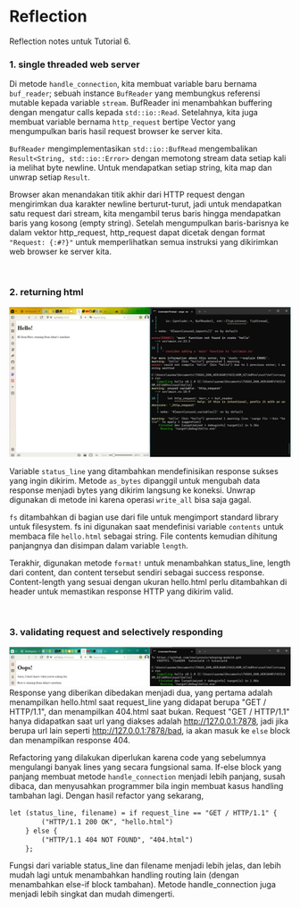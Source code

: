 # Reflection

Reflection notes untuk Tutorial 6.

### 1. single threaded web server
Di metode `handle_connection`, kita membuat variable baru bernama `buf_reader`; sebuah instance `BufReader` yang membungkus referensi mutable kepada variable `stream`. BufReader ini menambahkan buffering dengan mengatur calls kepada `std::io::Read`. Setelahnya, kita juga membuat variable bernama `http_request` bertipe Vector yang mengumpulkan baris hasil request browser ke server kita.

`BufReader` mengimplementasikan `std::io::BufRead` mengembalikan `Result<String, std::io::Error>` dengan memotong stream data setiap kali ia melihat byte newline. Untuk mendapatkan setiap string, kita map dan unwrap setiap `Result`.

Browser akan menandakan titik akhir dari HTTP request dengan mengirimkan dua karakter newline berturut-turut, jadi untuk mendapatkan satu request dari stream, kita mengambil terus baris hingga mendapatkan baris yang kosong (empty string). Setelah mengumpulkan baris-barisnya ke dalam vektor http_request, http_request dapat dicetak dengan format `"Request: {:#?}"` untuk memperlihatkan semua instruksi yang dikirimkan web browser ke server kita.

<br>

### 2. returning html
![Commit 2 screen capture](/assets/images/commit2.jpg)

Variable `status_line` yang ditambahkan mendefinisikan response sukses yang ingin dikirim. Metode `as_bytes` dipanggil untuk mengubah data response menjadi bytes yang dikirim langsung ke koneksi. Unwrap digunakan di metode ini karena operasi `write_all` bisa saja gagal.

`fs` ditambahkan di bagian use dari file untuk mengimport standard library untuk filesystem. fs ini digunakan saat mendefinisi variable `contents` untuk membaca file `hello.html` sebagai string. File contents kemudian dihitung panjangnya dan disimpan dalam variable `length`.

Terakhir, digunakan metode `format!` untuk menambahkan status_line, length dari content, dan content tersebut sendiri sebagai success response. Content-length yang sesuai dengan ukuran hello.html perlu ditambahkan di header untuk memastikan response HTTP yang dikirim valid.

<br>

### 3. validating request and selectively responding
![Commit 3 screen capture](/assets/images/commit3.jpg)
Response yang diberikan dibedakan menjadi dua, yang pertama adalah menampilkan hello.html saat request_line yang didapat berupa "GET / HTTP/1.1", dan menampilkan 404.html saat bukan. Request "GET / HTTP/1.1" hanya didapatkan saat url yang diakses adalah http://127.0.0.1:7878, jadi jika berupa url lain seperti http://127.0.0.1:7878/bad, ia akan masuk ke `else` block dan menampilkan response 404.

Refactoring yang dilakukan diperlukan karena code yang sebelumnya mengulangi banyak lines yang secara fungsional sama. If-else block yang panjang membuat metode `handle_connection` menjadi lebih panjang, susah dibaca, dan menyusahkan programmer bila ingin membuat kasus handling tambahan lagi. Dengan hasil refactor yang sekarang,

```
let (status_line, filename) = if request_line == "GET / HTTP/1.1" {
        ("HTTP/1.1 200 OK", "hello.html")
    } else {
        ("HTTP/1.1 404 NOT FOUND", "404.html")
    };
```

Fungsi dari variable status_line dan filename menjadi lebih jelas, dan lebih mudah lagi untuk menambahkan handling routing lain (dengan menambahkan else-if block tambahan). Metode handle_connection juga menjadi lebih singkat dan mudah dimengerti.
